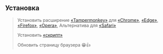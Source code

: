 ## Установка

> Установить расширение [«Tampermonkey»](https://www.tampermonkey.net/) для [«Chrome»](https://chrome.google.com/webstore/detail/dhdgffkkebhmkfjojejmpbldmpobfkfo), [«Edge»](https://microsoftedge.microsoft.com/addons/detail/iikmkjmpaadaobahmlepeloendndfphd), [«Firefox»](https://addons.mozilla.org/en-US/firefox/addon/tampermonkey/), [«Opera»](https://addons.opera.com/en/extensions/details/tampermonkey-beta/), Альтернатива для [«Safari»](https://apps.apple.com/app/userscripts/id1463298887)
>
> Установить [«скрипт»](https://github.com/awaynell/EasyShipEbay-CopyPaste/blob/main/EsEbCp.js)
>
> Обновить страницу браузера 😁👍
